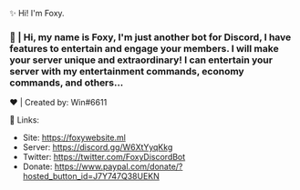 ✨ Hi! I'm Foxy.

<h3> 🦊 | Hi, my name is Foxy, I'm just another bot for Discord, I have features to entertain and engage your members. 
I will make your server unique and extraordinary! I can entertain your server with my entertainment commands, economy commands, and others...</h3>

❤ | Created by: Win#6611

🔗 Links:

- Site: https://foxywebsite.ml
- Server: https://discord.gg/W6XtYyqKkg
- Twitter: https://twitter.com/FoxyDiscordBot
- Donate: https://www.paypal.com/donate/?hosted_button_id=J7Y747Q38UEKN
